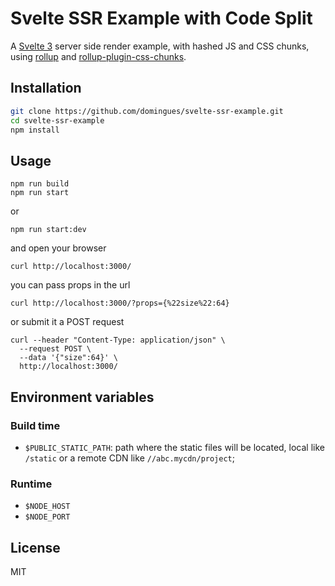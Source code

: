# Svelte SSR Example with Code Split

A [Svelte 3](https://v3.svelte.technology/) server side render example, with hashed JS and CSS chunks, using [rollup](https://github.com/rollup/rollup) and [rollup-plugin-css-chunks](https://github.com/domingues/rollup-plugin-css-chunks).

## Installation

```bash
git clone https://github.com/domingues/svelte-ssr-example.git
cd svelte-ssr-example
npm install
```

## Usage

```shell script
npm run build
npm run start
```
or
```shell script
npm run start:dev
```
and open your browser
```shell script
curl http://localhost:3000/
```
you can pass props in the url
```shell script
curl http://localhost:3000/?props={%22size%22:64}
```
or submit it a POST request
```shell script
curl --header "Content-Type: application/json" \
  --request POST \
  --data '{"size":64}' \
  http://localhost:3000/
```

## Environment variables

### Build time
 - `$PUBLIC_STATIC_PATH`: path where the static files will be located,
                          local like `/static` or a remote CDN like `//abc.mycdn/project`;

### Runtime
 - `$NODE_HOST`
 - `$NODE_PORT`

## License

MIT
